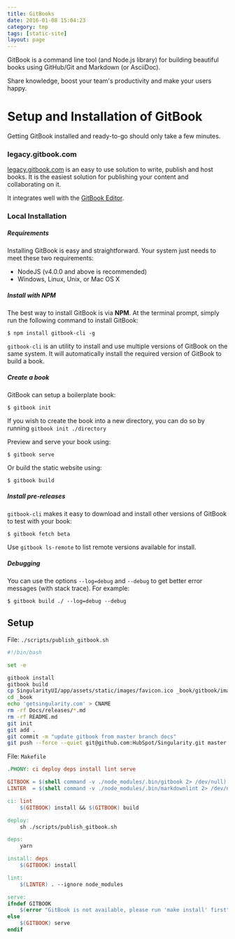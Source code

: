 ```yaml
---
title: GitBooks
date: 2016-01-08 15:04:23
category: tmp
tags: [static-site]
layout: page
---
```


GitBook is a command line tool (and Node.js library) for building beautiful books using GitHub/Git and Markdown (or AsciiDoc).

Share knowledge, boost your team's productivity and make your users happy.

# Setup and Installation of GitBook

Getting GitBook installed and ready-to-go should only take a few minutes.

### legacy.gitbook.com

[legacy.gitbook.com](https://legacy.gitbook.com) is an easy to use solution to write, publish and host books. It is the easiest solution for publishing your content and collaborating on it.

It integrates well with the [GitBook Editor](https://legacy.gitbook.com/editor).

### Local Installation

##### Requirements

Installing GitBook is easy and straightforward. Your system just needs to meet these two requirements:

* NodeJS (v4.0.0 and above is recommended)
* Windows, Linux, Unix, or Mac OS X

##### Install with NPM

The best way to install GitBook is via **NPM**. At the terminal prompt, simply run the following command to install GitBook:

```
$ npm install gitbook-cli -g
```

`gitbook-cli` is an utility to install and use multiple versions of GitBook on the same system. It will automatically install the required version of GitBook to build a book.

##### Create a book

GitBook can setup a boilerplate book:

```
$ gitbook init
```

If you wish to create the book into a new directory, you can do so by running `gitbook init ./directory`

Preview and serve your book using:

```
$ gitbook serve
```

Or build the static website using:

```
$ gitbook build
```

##### Install pre-releases

`gitbook-cli` makes it easy to download and install other versions of GitBook to test with your book:

```
$ gitbook fetch beta
```

Use `gitbook ls-remote` to list remote versions available for install.

##### Debugging

You can use the options `--log=debug` and `--debug` to get better error messages (with stack trace). For example:

```
$ gitbook build ./ --log=debug --debug
```

## Setup

File: `./scripts/publish_gitbook.sh`

```sh
#!/bin/bash

set -e

gitbook install
gitbook build
cp SingularityUI/app/assets/static/images/favicon.ico _book/gitbook/images/favicon.ico
cd _book
echo 'getsingularity.com' > CNAME
rm -rf Docs/releases/*.md
rm -rf README.md
git init
git add .
git commit -m "update gitbook from master branch docs"
git push --force --quiet git@github.com:HubSpot/Singularity.git master:gh-pages
```

File: `Makefile`

```Makefile
.PHONY: ci deploy deps install lint serve

GITBOOK = $(shell command -v ./node_modules/.bin/gitbook 2> /dev/null)
LINTER  = $(shell command -v ./node_modules/.bin/markdownlint 2> /dev/null)

ci: lint
	$(GITBOOK) install && $(GITBOOK) build

deploy:
	sh ./scripts/publish_gitbook.sh

deps:
	yarn

install: deps
	$(GITBOOK) install

lint:
	$(LINTER) . --ignore node_modules

serve:
ifndef GITBOOK
	$(error "GitBook is not available, please run 'make install' first")
else
	$(GITBOOK) serve
endif
```

